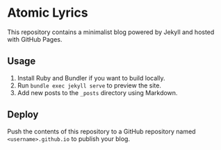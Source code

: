 # Atomic Lyrics

This repository contains a minimalist blog powered by Jekyll and hosted with GitHub Pages.

## Usage

1. Install Ruby and Bundler if you want to build locally.
2. Run `bundle exec jekyll serve` to preview the site.
3. Add new posts to the `_posts` directory using Markdown.

## Deploy

Push the contents of this repository to a GitHub repository named `<username>.github.io` to publish your blog.
